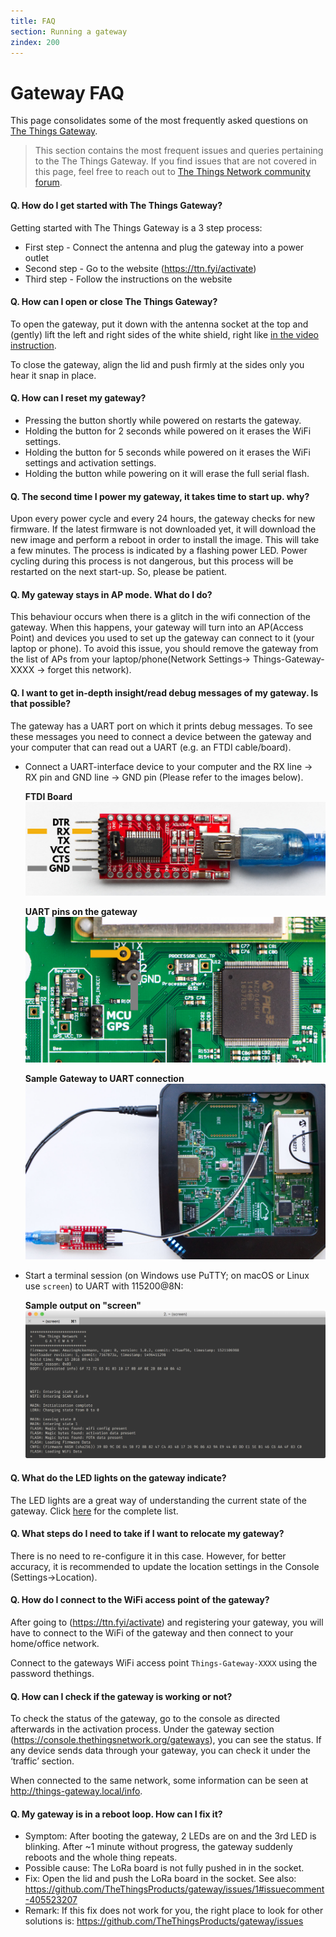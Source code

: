 ```yaml
---
title: FAQ
section: Running a gateway
zindex: 200
---
```


# Gateway FAQ

This page consolidates some of the most frequently asked questions on [The Things Gateway](../gateway/index.md).

> This section contains the most frequent issues and queries pertaining to the The Things Gateway. If you find issues that are not covered in this page, feel free to reach out to [The Things Network community forum](https://www.thethingsnetwork.org/forum).

#### Q. How do I get started with The Things Gateway?

Getting started with The Things Gateway is a 3 step process:

- First step - Connect the antenna and plug the gateway into a power outlet
- Second step - Go to the website (https://ttn.fyi/activate)
- Third step - Follow the instructions on the website

#### Q. How can I open or close The Things Gateway?

To open the gateway, put it down with the antenna socket at the top and (gently) lift the left and right sides of the white shield, right like [in the video instruction](https://youtu.be/cJNK4y1is2Q?t=45s).

To close the gateway, align the lid and push firmly at the sides only you hear it snap in place.

#### Q. How can I reset my gateway?

- Pressing the button shortly while powered on restarts the gateway.
- Holding the button for 2 seconds while powered on it erases the WiFi settings.
- Holding the button for 5 seconds while powered on it erases the WiFi settings and activation settings.
- Holding the button while powering on it will erase the full serial flash.

#### Q. The second time I power my gateway, it takes time to start up. why?

Upon every power cycle and every 24 hours, the gateway checks for new firmware. If the latest firmware is not downloaded yet, it will download the new image and perform a reboot in order to install the image. This will take a few minutes. The process is indicated by a flashing power LED. Power cycling during this process is not dangerous, but this process will be restarted on the next start-up. So, please be patient.

#### Q. My gateway stays in AP mode. What do I do?

This behaviour occurs when there is a glitch in the wifi connection of the gateway. When this happens, your gateway will turn into an AP(Access Point) and devices you used to set up the gateway can connect to it (your laptop or phone). To avoid this issue, you should remove the gateway from the list of APs from your laptop/phone(Network Settings-> Things-Gateway-XXXX -> forget this network).

#### Q. I want to get in-depth insight/read debug messages of my gateway. Is that possible?
The gateway has a UART port on which it prints debug messages. To see these messages you need to connect a device between the gateway and your computer that can read out a UART (e.g. an FTDI cable/board).

- Connect a UART-interface device to your computer and the RX line -> RX pin and GND line -> GND pin (Please refer to the images below).

    **FTDI Board**
    ![FTDI Board](ftdi.jpg)

    **UART pins on the gateway**
    ![Gateway UART pins](gtw-uart.jpg)

    **Sample Gateway to UART connection**
    ![Sample connection](uart-sample.jpg)

- Start a terminal session (on Windows use PuTTY; on macOS or Linux use `screen`) to UART with 115200@8N:

    **Sample output on "screen"**
    ![Sample output on "screen"](screen-macos.png)


#### Q. What do the LED lights on the gateway indicate?

The LED lights are a great way of understanding the current state of the gateway. Click [here](ledstatus.md) for the complete list.


#### Q. What steps do I need to take if I want to relocate my gateway?

There is no need to re-configure it in this case. However, for better accuracy, it is recommended to update the location settings in the Console (Settings->Location).

#### Q. How do I connect to the WiFi access point of the gateway?

After going to  (https://ttn.fyi/activate) and registering your gateway, you will have to connect to the WiFi of the gateway and then connect to your home/office network. 

Connect to the gateways WiFi access point ``Things-Gateway-XXXX`` using the password thethings.

#### Q. How can I check if the gateway is working or not?

To check the status of the gateway, go to the console as directed afterwards in the activation process. Under the gateway section (https://console.thethingsnetwork.org/gateways), you can see the status. If any device sends data through your gateway, you can check it under the ‘traffic’ section.

When connected to the same network, some information can be seen at http://things-gateway.local/info.

#### Q. My gateway is in a reboot loop. How can I fix it?

- Symptom: After booting the gateway, 2 LEDs are on and the 3rd LED is blinking. After ~1 minute without progress, the gateway suddenly reboots and the whole thing repeats.
- Possible cause: The LoRa board is not fully pushed in in the socket. 
- Fix: Open the lid and push the LoRa board in the socket. See also: https://github.com/TheThingsProducts/gateway/issues/1#issuecomment-405523207
- Remark: If this fix does not work for you, the right place to look for other solutions is: https://github.com/TheThingsProducts/gateway/issues
